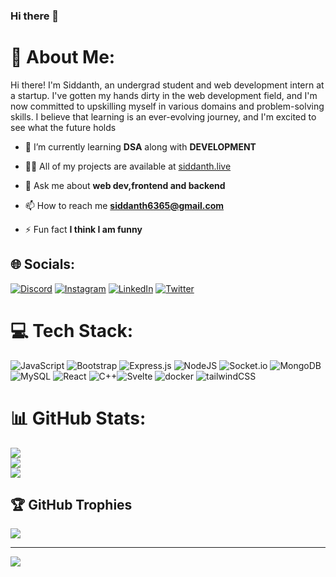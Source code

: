 ### Hi there 👋

# 💫 About Me:
Hi there! I'm Siddanth, an undergrad student and web development intern at a startup. I've gotten my hands dirty in the web development field, and I'm now committed to upskilling myself in various domains and problem-solving skills. I believe that learning is an ever-evolving journey, and I'm excited to see what the future holds
<br>

- 🌱 I’m currently learning **DSA** along with **DEVELOPMENT**

- 👨‍💻 All of my projects are available at [siddanth.live](https://www.siddanth.xyz)

- 💬 Ask me about **web dev,frontend and backend**

- 📫 How to reach me **siddanth6365@gmail.com**

- ⚡ Fun fact **I think I am funny**

## 🌐 Socials:
[![Discord](https://img.shields.io/badge/Discord-%237289DA.svg?logo=discord&logoColor=white)](https://discord.gg/reddy_6365) [![Instagram](https://img.shields.io/badge/Instagram-%23E4405F.svg?logo=Instagram&logoColor=white)](https://instagram.com/https://www.instagram.com/siddanth.here/) [![LinkedIn](https://img.shields.io/badge/LinkedIn-%230077B5.svg?logo=linkedin&logoColor=white)](https://linkedin.com/in/siddanth-reddy) [![Twitter](https://img.shields.io/badge/Twitter-%230077B5.svg?logo=linkedin&logoColor=white)](https://twitter.com/Siddanth6365)

# 💻 Tech Stack:
![JavaScript](https://img.shields.io/badge/javascript-%23323330.svg?style=flat&logo=javascript&logoColor=%23F7DF1E) ![Bootstrap](https://img.shields.io/badge/bootstrap-%23563D7C.svg?style=flat&logo=bootstrap&logoColor=white) ![Express.js](https://img.shields.io/badge/express.js-%23404d59.svg?style=flat&logo=express&logoColor=%2361DAFB) ![NodeJS](https://img.shields.io/badge/node.js-6DA55F?style=flat&logo=node.js&logoColor=white) ![Socket.io](https://img.shields.io/badge/Socket.io-black?style=flat&logo=socket.io&badgeColor=010101) ![MongoDB](https://img.shields.io/badge/MongoDB-%234ea94b.svg?style=flat&logo=mongodb&logoColor=white) ![MySQL](https://img.shields.io/badge/mysql-%2300f.svg?style=flat&logo=mysql&logoColor=white) ![React](https://img.shields.io/badge/react-%2320232a.svg?style=flat&logo=react&logoColor=%2361DAFB) ![C++](https://img.shields.io/badge/c++-%2300599C.svg?style=flat&logo=c%2B%2B&logoColor=white)![Svelte](https://img.shields.io/badge/svelte-%2320232a.svg?style=flat&logo=svelte&logoColor=#FFA500) ![docker](https://img.shields.io/badge/docker-%2320232a.svg?style=flat&logo=docker&logoColor=#0000FF) ![tailwindCSS](https://img.shields.io/badge/tailwindCSS-%2320232a.svg?style=flat&logo=tailwindCSS&logoColor=#0000FF)
# 📊 GitHub Stats:
![](https://github-readme-stats.vercel.app/api?username=siddanth-6365&theme=radical&hide_border=false&include_all_commits=false&count_private=false)<br/>
![](https://github-readme-streak-stats.herokuapp.com/?user=siddanth-6365&theme=radical&hide_border=false)<br/>
![](https://github-readme-stats.vercel.app/api/top-langs/?username=siddanth-6365&theme=radical&hide_border=false&include_all_commits=false&count_private=false&layout=compact)

## 🏆 GitHub Trophies
![](https://github-profile-trophy.vercel.app/?username=siddanth-6365&theme=radical&no-frame=false&no-bg=true&margin-w=4)



---
[![](https://visitcount.itsvg.in/api?id=siddanth-6365&icon=0&color=0)](https://visitcount.itsvg.in)

<!-- Proudly created with GPRM ( https://gprm.itsvg.in ) -->

